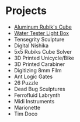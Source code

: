 # Projects

* [Aluminum Rubik's Cube](./aluminum-rubiks-cube)
* [Water Tester Light Box](./water-tester-light-box)
* Tensegrity Sculpture
* Digital Nishika
* 5x5 Rubiks Cube Solver
* 3D Printed Unicycle/Bike
* 3D Printed Carabiner
* Digitizing 8mm Film
* Ant Logic Gates
* 26 Puzzle
* Dead Bug Sculptures
* Ferrofluid Labrynth
* Midi Instruments
* Marionette
* Tim Doco